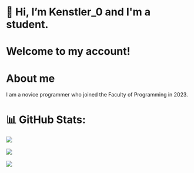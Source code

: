 # 👋 Hi, I’m Kenstler_0 and I'm a student.
# Welcome to my account!
# About me
<p align="left">I am a novice programmer who joined the Faculty of Programming in 2023. </p>

# 📊 GitHub Stats:
  
![](https://github-readme-stats.vercel.app/api?username=Kenstler0&theme=dark&hide_border=false&include_all_commits=false&count_private=false)<br/>
<br/>
![](https://github-readme-streak-stats.herokuapp.com/?user=Kenstler0&theme=dark&hide_border=false)<br/>
<br/>
![](https://github-readme-stats.vercel.app/api/top-langs/?username=Kenstler0&theme=dark&hide_border=false&include_all_commits=false&count_private=false&layout=compact)

<!---
Kenstler0/Kenstler0 is a ✨ special ✨ repository because its `README.md` (this file) appears on your GitHub profile.
You can click the Preview link to take a look at your changes.
--->
